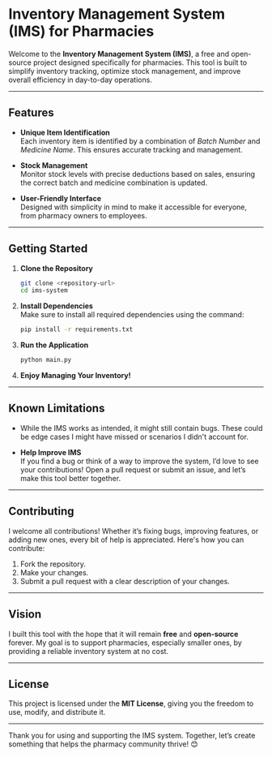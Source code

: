 # Inventory Management System (IMS) for Pharmacies

Welcome to the **Inventory Management System (IMS)**, a free and open-source project designed specifically for pharmacies. This tool is built to simplify inventory tracking, optimize stock management, and improve overall efficiency in day-to-day operations. 

---

## Features  
- **Unique Item Identification**  
  Each inventory item is identified by a combination of *Batch Number* and *Medicine Name*. This ensures accurate tracking and management.  

- **Stock Management**  
  Monitor stock levels with precise deductions based on sales, ensuring the correct batch and medicine combination is updated.  

- **User-Friendly Interface**  
  Designed with simplicity in mind to make it accessible for everyone, from pharmacy owners to employees.  

---

## Getting Started  

1. **Clone the Repository**  
   ```bash  
   git clone <repository-url>  
   cd ims-system  
   ```  

2. **Install Dependencies**  
   Make sure to install all required dependencies using the command:  
   ```bash  
   pip install -r requirements.txt  
   ```  

3. **Run the Application**  
   ```bash  
   python main.py  
   ```  

4. **Enjoy Managing Your Inventory!**  

---

## Known Limitations  
- While the IMS works as intended, it might still contain bugs. These could be edge cases I might have missed or scenarios I didn't account for.  

- **Help Improve IMS**  
  If you find a bug or think of a way to improve the system, I’d love to see your contributions! Open a pull request or submit an issue, and let’s make this tool better together.

---

## Contributing  

I welcome all contributions! Whether it’s fixing bugs, improving features, or adding new ones, every bit of help is appreciated. Here's how you can contribute:  
1. Fork the repository.  
2. Make your changes.  
3. Submit a pull request with a clear description of your changes.  

---

## Vision  
I built this tool with the hope that it will remain **free** and **open-source** forever. My goal is to support pharmacies, especially smaller ones, by providing a reliable inventory system at no cost.  

---

## License  

This project is licensed under the **MIT License**, giving you the freedom to use, modify, and distribute it.  

---  

Thank you for using and supporting the IMS system. Together, let’s create something that helps the pharmacy community thrive! 😊  
